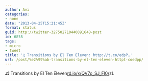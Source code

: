 ```yaml
---
author: Avi
categories:
- none
date: "2013-04-25T15:21:45Z"
format: status
guid: http://twitter-327502710440091648-post
id: 6858
tags:
- micro
- tweet
title: '♫ Transitions by El Ten Eleven: http://t.co/edpP…'
url: /post/%e2%99%ab-transitions-by-el-ten-eleven-httpt-coedpp/
---
```

♫ Transitions by El Ten Eleven[rd.io/x/QV7o\_SJ\_FI0/](http://rd.io/x/QV7o_SJ_FI0/)zL